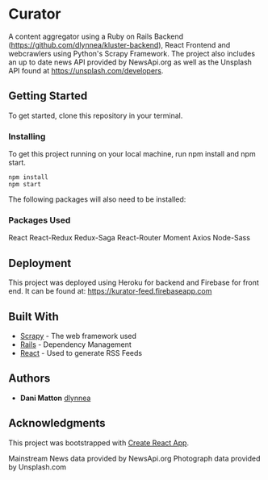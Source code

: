 # Curator

A content aggregator using a Ruby on Rails Backend (https://github.com/dlynnea/kluster-backend), React Frontend and webcrawlers using Python's Scrapy Framework. The project also includes an up to date news API provided by NewsApi.org as well as the Unsplash API found at https://unsplash.com/developers.

## Getting Started

To get started, clone this repository in your terminal.

### Installing

To get this project running on your local machine, run npm install and npm start.

```
npm install
npm start
```

The following packages will also need to be installed:

### Packages Used

React
React-Redux
Redux-Saga
React-Router
Moment
Axios
Node-Sass

## Deployment

This project was deployed using Heroku for backend and Firebase for front end. It can be found at: https://kurator-feed.firebaseapp.com

## Built With

* [Scrapy](http://www.dropwizard.io/1.0.2/docs/) - The web framework used
* [Rails](https://maven.apache.org/) - Dependency Management
* [React](https://rometools.github.io/rome/) - Used to generate RSS Feeds

## Authors

* **Dani Matton** 
[dlynnea](https://github.com/dlynnea)

## Acknowledgments

This project was bootstrapped with [Create React App](https://github.com/facebook/create-react-app).

Mainstream News data provided by NewsApi.org
Photograph data provided by Unsplash.com
